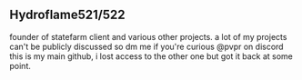 ## Hydroflame521/522

founder of statefarm client and various other projects. a lot of my projects can't be publicly discussed so dm me if you're curious @pvpr on discord
this is my main github, i lost access to the other one but got it back at some point.
